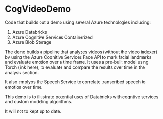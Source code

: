 # CogVideoDemo

Code that builds out a demo using several Azure technologies including: 

1)  Azure Databricks
2)  Azure Cognitive Services Containerized 
3)  Azure Blob Storage  

The demo builds a pipeline that analyzes videos (without the video indexer) by using the Azure Cognitive Services Face API to mark facial landmarks and evaluate emotion over a time frame.   It uses a pre-built model using Torch (link here), to evaluate and compare the results over time in the analysis section.   

It also emplyos the Speech Service to correlate transcribed speech to emotion over time.   

This demo is to illustrate potential uses of Databricks with cogntive services and custom modeling algorithms.  

It will not to kept up to date.   
